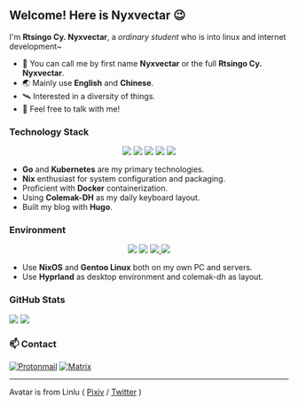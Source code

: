 ## Welcome! Here is Nyxvectar 😉

I'm **Rtsingo Су. Nyxvectar**, a *ordinary student* who is into linux and internet development~

- 👋 You can call me by first name **Nyxvectar** or the full **Rtsingo Су. Nyxvectar**.
- 🌏 Mainly use **English** and **Chinese**.
- 🛰 Interested in a diversity of things.
- 📮 Feel free to talk with me!

### Technology Stack

<div align="center">
  <img src="https://img.shields.io/badge/Go-00ADD8?style=for-the-badge&logo=go&logoColor=white" />
  <img src="https://img.shields.io/badge/Nix-5277C3?style=for-the-badge&logo=nixos&logoColor=white" />
  <img src="https://img.shields.io/badge/Kubernetes-326CE5?style=for-the-badge&logo=kubernetes&logoColor=white" />
  <img src="https://img.shields.io/badge/Docker-2CA5E0?style=for-the-badge&logo=docker&logoColor=white" />
  <img src="https://img.shields.io/badge/GIT-E44C30?style=for-the-badge&logo=git&logoColor=white" />
</div>

- **Go** and **Kubernetes** are my primary technologies.
- **Nix** enthusiast for system configuration and packaging.
- Proficient with **Docker** containerization.
- Using **Colemak-DH** as my daily keyboard layout.
- Built my blog with **Hugo**.

### Environment

<div align="center">
  <a href="https://nixos.org/"><img src="https://img.shields.io/badge/NixOS-1793D1?style=for-the-badge&logo=nixos&logoColor=white" /></a>
  <a href="https://gentoo.org/"><img src="https://img.shields.io/badge/Gentoo-7400cd?style=for-the-badge&logo=gentoo&logoColor=white" /></a>
  <a href="https://colemakmods.github.io/mod-dh/"><img src="https://img.shields.io/badge/Colemak-DH-000000?style=for-the-badge&logo=monkeytype&logoColor=white" />
  <a href="https://hyprland.org/"><img src="https://img.shields.io/badge/Hyprland-00BBDD?style=for-the-badge&logo=hyprland&logoColor=white" /></a>
</div>

- Use **NixOS** and **Gentoo Linux** both on my own PC and servers.
- Use **Hyprland** as desktop environment and colemak-dh as layout.

### GitHub Stats
![](https://github-readme-stats.vercel.app/api?username=Nyxvectar&show_icons=true&text_bold=false&bg_color=242930&border_color=0000&title_color=fff&text_color=afbac4&icon_color=0088e2&ring_color=0088e2&border_radius=20)
![](https://github-readme-stats.vercel.app/api/top-langs/?username=Nyxvectar&layout=compact&bg_color=242930&border_color=0000&title_color=fff&text_color=afbac4&border_radius=20)

### 📫 Contact

[![Protonmail](https://img.shields.io/badge/Nyxvectar@proton.me-ffffff?style=for-the-badge&logo=protonmail&logoColor=000000)](Nyxvectar@proton.me)
[![Matrix](https://img.shields.io/badge/@nyxvectar:matrix.org-ffffff?style=for-the-badge&logo=element&logoColor=000000)](matrix.to/#/@nyxvectar:matrix.org)

- - -

Avatar is from Linlu ( [Pixiv](https://www.pixiv.net/users/83727271) / [Twitter](https://twitter.com/Linlu163983) )